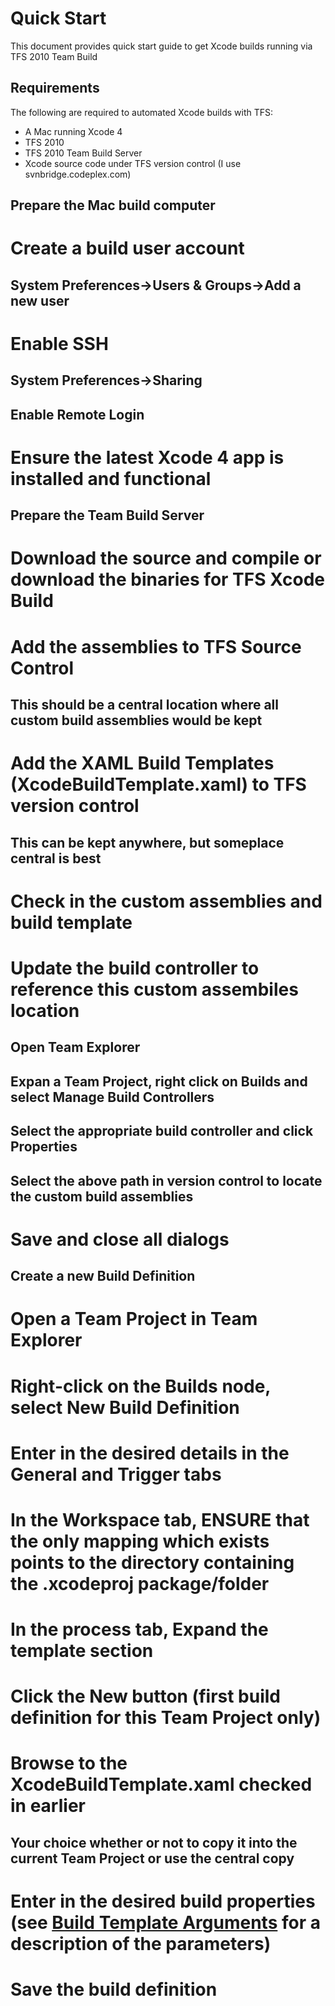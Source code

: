 # Quick Start
This document provides  quick start guide to get Xcode builds running via TFS 2010 Team Build

## Requirements
The following are required to automated Xcode builds with TFS:
* A Mac running Xcode 4
* TFS 2010
* TFS 2010 Team Build Server
* Xcode source code under TFS version control (I use svnbridge.codeplex.com)

## Prepare the Mac build computer
# Create a build user account
## System Preferences->Users & Groups->Add a new user
# Enable SSH
## System Preferences->Sharing
## Enable Remote Login
# Ensure the latest Xcode 4 app is installed and functional

## Prepare the Team Build Server
# Download the source and compile or download the binaries for TFS Xcode Build
# Add the assemblies to TFS Source Control
## This should be a central location where all custom build assemblies would be kept
# Add the XAML Build Templates (XcodeBuildTemplate.xaml) to TFS version control
## This can be kept anywhere, but someplace central is best
# Check in the custom assemblies and build template
# Update the build controller to reference this custom assembiles location
## Open Team Explorer
## Expan a Team Project, right click on Builds and select Manage Build Controllers
## Select the appropriate build controller and click Properties
## Select the above path in version control to locate the custom build assemblies
# Save and close all dialogs

## Create a new Build Definition
# Open a Team Project in Team Explorer
# Right-click on the Builds node, select New Build Definition
# Enter in the desired details in the General and Trigger tabs
# In the Workspace tab, ENSURE that the only mapping which exists points to the directory containing the .xcodeproj package/folder
# In the process tab, Expand the template section
# Click the New button (first build definition for this Team Project only)
# Browse to the XcodeBuildTemplate.xaml checked in earlier
## Your choice whether or not to copy it into the current Team Project or use the central copy
# Enter in the desired build properties (see [Build Template Arguments](Build-Template-Arguments)  for a description of the parameters)
# Save the build definition


